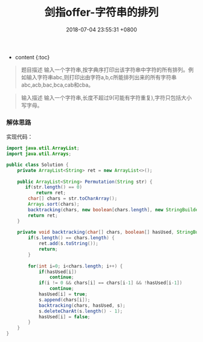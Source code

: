 ﻿---
layout: post
title:  "剑指offer-字符串的排列"
date:   2018-07-04 23:55:31 +0800
categories: 剑指offer 
tags: 栈
---

* content
{:toc}

> 题目描述
输入一个字符串,按字典序打印出该字符串中字符的所有排列。例如输入字符串abc,则打印出由字符a,b,c所能排列出来的所有字符串abc,acb,bac,bca,cab和cba。

> 输入描述
输入一个字符串,长度不超过9(可能有字符重复),字符只包括大小写字母。

### 解体思路

实现代码：
```java
import java.util.ArrayList;
import java.util.Arrays;

public class Solution {
    private ArrayList<String> ret = new ArrayList<>();
    
    public ArrayList<String> Permutation(String str) {
       if(str.length() == 0)
           return ret;
        char[] chars = str.toCharArray();
        Arrays.sort(chars);
        backtracking(chars, new boolean[chars.length], new StringBuilder());
        return ret;
    }
    
    private void backtracking(char[] chars, boolean[] hasUsed, StringBuilder s) {
        if(s.length() == chars.length) {
            ret.add(s.toString());
            return;
        }
        
        for(int i=0; i<chars.length; i++) {
            if(hasUsed[i])
                continue;
            if(i != 0 && chars[i] == chars[i-1] && !hasUsed[i-1])
                continue;
            hasUsed[i] = true;
            s.append(chars[i]);
            backtracking(chars, hasUsed, s);
            s.deleteCharAt(s.length() - 1);
            hasUsed[i] = false;
        }
    }
}
```



